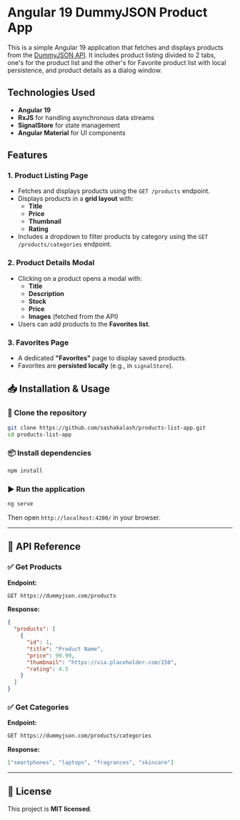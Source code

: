 # Angular 19 DummyJSON Product App

This is a simple Angular 19 application that fetches and displays products from the [DummyJSON API](https://dummyjson.com/). It includes product listing divided to 2 tabs, one's for the product list and the other's for Favorite product list with local persistence, and product details as a dialog window.

## Technologies Used

- **Angular 19**
- **RxJS** for handling asynchronous data streams
- **SignalStore** for state management
- **Angular Material** for UI components

## Features

### 1. Product Listing Page
- Fetches and displays products using the `GET /products` endpoint.
- Displays products in a **grid layout** with:
  - **Title**
  - **Price**
  - **Thumbnail**
  - **Rating**
- Includes a dropdown to filter products by category using the `GET /products/categories` endpoint.

### 2. Product Details Modal
- Clicking on a product opens a modal with:
  - **Title**
  - **Description**
  - **Stock**
  - **Price**
  - **Images** (fetched from the API)
- Users can add products to the **Favorites list**.

### 3. Favorites Page
- A dedicated **"Favorites"** page to display saved products.
- Favorites are **persisted locally** (e.g., in `signalStore`).

## 📥 Installation & Usage

### 🔄 Clone the repository
```sh
git clone https://github.com/sashakalash/products-list-app.git
cd products-list-app
```

### 📦 Install dependencies
```sh
npm install
```

### ▶️ Run the application
```sh
ng serve
```
Then open `http://localhost:4200/` in your browser.

---

## 📡 API Reference

### ✅ Get Products
**Endpoint:**  
```sh
GET https://dummyjson.com/products
```
**Response:**
```json
{
  "products": [
    {
      "id": 1,
      "title": "Product Name",
      "price": 99.99,
      "thumbnail": "https://via.placeholder.com/150",
      "rating": 4.5
    }
  ]
}
```

### ✅ Get Categories
**Endpoint:**  
```sh
GET https://dummyjson.com/products/categories
```
**Response:**
```json
["smartphones", "laptops", "fragrances", "skincare"]
```

---

## 📜 License
This project is **MIT licensed**.
